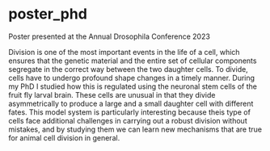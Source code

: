 # poster_phd
Poster presented at the Annual Drosophila Conference 2023

Division is one of the most important events in the life of a cell, which ensures that the genetic material and the entire set of cellular components segregate in the correct way between the two daughter cells. To divide, cells have to undergo profound shape changes in a timely manner. 
During my PhD I studied how this is regulated using the neuronal stem cells of the fruit fly larval brain. These cells are unusual in that they divide asymmetrically to produce a large and a small daughter cell with different fates.
This model system is particularly interesting because theis type of cells face additional challenges in carrying out a robust division without mistakes, and by studying them we
can learn new mechanisms that are true for animal cell division in general.
